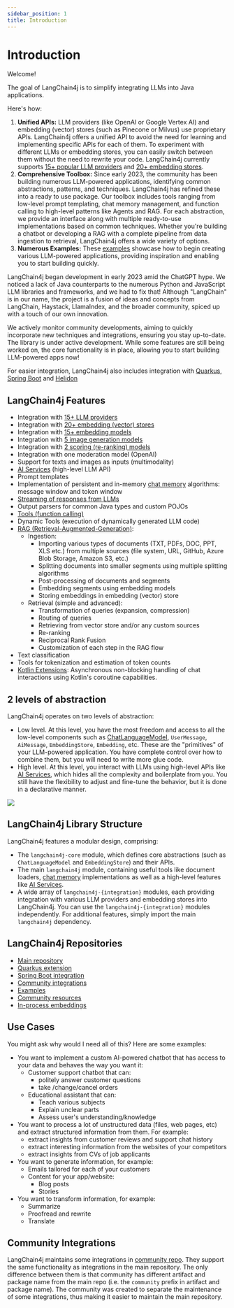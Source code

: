 ```yaml
---
sidebar_position: 1
title: Introduction
---
```


# Introduction

Welcome!

The goal of LangChain4j is to simplify integrating LLMs into Java applications.

Here's how:
1. **Unified APIs:**
   LLM providers (like OpenAI or Google Vertex AI) and embedding (vector) stores (such as Pinecone or Milvus)
   use proprietary APIs. LangChain4j offers a unified API to avoid the need for learning and implementing specific APIs for each of them.
   To experiment with different LLMs or embedding stores, you can easily switch between them without the need to rewrite your code.
   LangChain4j currently supports [15+ popular LLM providers](/integrations/language-models/)
   and [20+ embedding stores](/integrations/embedding-stores/).
2. **Comprehensive Toolbox:**
   Since early 2023, the community has been building numerous LLM-powered applications,
   identifying common abstractions, patterns, and techniques. LangChain4j has refined these into a ready to use package.
   Our toolbox includes tools ranging from low-level prompt templating, chat memory management, and function calling
   to high-level patterns like Agents and RAG.
   For each abstraction, we provide an interface along with multiple ready-to-use implementations based on common techniques.
   Whether you're building a chatbot or developing a RAG with a complete pipeline from data ingestion to retrieval,
   LangChain4j offers a wide variety of options.
3. **Numerous Examples:**
   These [examples](https://github.com/langchain4j/langchain4j-examples) showcase how to begin creating various LLM-powered applications,
   providing inspiration and enabling you to start building quickly.

LangChain4j began development in early 2023 amid the ChatGPT hype.
We noticed a lack of Java counterparts to the numerous Python and JavaScript LLM libraries and frameworks,
and we had to fix that!
Although "LangChain" is in our name, the project is a fusion of ideas and concepts from LangChain, Haystack,
LlamaIndex, and the broader community, spiced up with a touch of our own innovation.

We actively monitor community developments, aiming to quickly incorporate new techniques and integrations,
ensuring you stay up-to-date.
The library is under active development. While some features are still being worked on,
the core functionality is in place, allowing you to start building LLM-powered apps now!

For easier integration, LangChain4j also includes integration with
[Quarkus](/tutorials/quarkus-integration), [Spring Boot](/tutorials/spring-boot-integration) and [Helidon](/tutorials/helidon-integration)


## LangChain4j Features
- Integration with [15+ LLM providers](/integrations/language-models)
- Integration with [20+ embedding (vector) stores](/integrations/embedding-stores)
- Integration with [15+ embedding models](/category/embedding-models)
- Integration with [5 image generation models](/category/image-models)
- Integration with [2 scoring (re-ranking) models](/category/scoring-reranking-models)
- Integration with one moderation model (OpenAI)
- Support for texts and images as inputs (multimodality)
- [AI Services](/tutorials/ai-services) (high-level LLM API)
- Prompt templates
- Implementation of persistent and in-memory [chat memory](/tutorials/chat-memory) algorithms: message window and token window
- [Streaming of responses from LLMs](/tutorials/response-streaming)
- Output parsers for common Java types and custom POJOs
- [Tools (function calling)](/tutorials/tools)
- Dynamic Tools (execution of dynamically generated LLM code)
- [RAG (Retrieval-Augmented-Generation)](/tutorials/rag):
  - Ingestion:
    - Importing various types of documents (TXT, PDFs, DOC, PPT, XLS etc.) from multiple sources (file system, URL, GitHub, Azure Blob Storage, Amazon S3, etc.)
    - Splitting documents into smaller segments using multiple splitting algorithms
    - Post-processing of documents and segments
    - Embedding segments using embedding models
    - Storing embeddings in embedding (vector) store
  - Retrieval (simple and advanced):
    - Transformation of queries (expansion, compression)
    - Routing of queries
    - Retrieving from vector store and/or any custom sources
    - Re-ranking
    - Reciprocal Rank Fusion
    - Customization of each step in the RAG flow
- Text classification
- Tools for tokenization and estimation of token counts
- [Kotlin Extensions](/tutorials/kotlin): Asynchronous non-blocking handling of chat interactions using Kotlin's coroutine capabilities.

## 2 levels of abstraction
LangChain4j operates on two levels of abstraction:
- Low level. At this level, you have the most freedom and access to all the low-level components such as
[ChatLanguageModel](/tutorials/chat-and-language-models), `UserMessage`, `AiMessage`, `EmbeddingStore`, `Embedding`, etc.
These are the "primitives" of your LLM-powered application.
You have complete control over how to combine them, but you will need to write more glue code.
- High level. At this level, you interact with LLMs using high-level APIs like [AI Services](/tutorials/ai-services),
which hides all the complexity and boilerplate from you.
You still have the flexibility to adjust and fine-tune the behavior, but it is done in a declarative manner.

[![](/img/langchain4j-components.png)](/intro)


## LangChain4j Library Structure
LangChain4j features a modular design, comprising:
- The `langchain4j-core` module, which defines core abstractions (such as `ChatLanguageModel` and `EmbeddingStore`) and their APIs.
- The main `langchain4j` module, containing useful tools like document loaders, [chat memory](/tutorials/chat-memory) implementations as well as a high-level features like [AI Services](/tutorials/ai-services).
- A wide array of `langchain4j-{integration}` modules, each providing integration with various LLM providers and embedding stores into LangChain4j.
  You can use the `langchain4j-{integration}` modules independently. For additional features, simply import the main `langchain4j` dependency.


## LangChain4j Repositories
- [Main repository](https://github.com/langchain4j/langchain4j)
- [Quarkus extension](https://github.com/quarkiverse/quarkus-langchain4j)
- [Spring Boot integration](https://github.com/langchain4j/langchain4j-spring)
- [Community integrations](https://github.com/langchain4j/langchain4j-community)
- [Examples](https://github.com/langchain4j/langchain4j-examples)
- [Community resources](https://github.com/langchain4j/langchain4j-community-resources)
- [In-process embeddings](https://github.com/langchain4j/langchain4j-embeddings)


## Use Cases
You might ask why would I need all of this?
Here are some examples:

- You want to implement a custom AI-powered chatbot that has access to your data and behaves the way you want it:
  - Customer support chatbot that can:
    - politely answer customer questions
    - take /change/cancel orders
  - Educational assistant that can:
    - Teach various subjects
    - Explain unclear parts
    - Assess user's understanding/knowledge
- You want to process a lot of unstructured data (files, web pages, etc) and extract structured information from them.
  For example:
  - extract insights from customer reviews and support chat history
  - extract interesting information from the websites of your competitors
  - extract insights from CVs of job applicants
- You want to generate information, for example:
  - Emails tailored for each of your customers
  - Content for your app/website:
    - Blog posts
    - Stories
- You want to transform information, for example:
  - Summarize
  - Proofread and rewrite
  - Translate

## Community Integrations
LangChain4j maintains some integrations in [community repo](https://github.com/langchain4j/langchain4j-community). 
They support the same functionality as integrations in the main repository. 
The only difference between them is that community has different artifact and package name from the main repo (i.e. the `community` prefix in artifact and package name).
The community was created to separate the maintenance of some integrations, thus making it easier to maintain the main repository.
